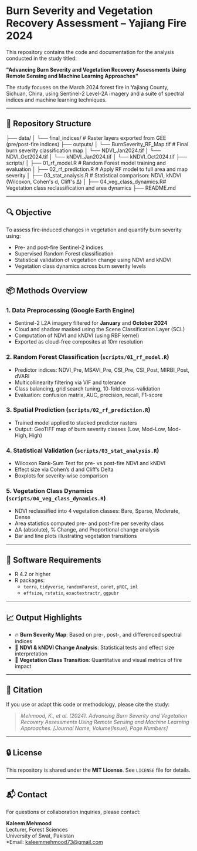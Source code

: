 # Burn Severity and Vegetation Recovery Assessment – Yajiang Fire 2024

This repository contains the code and documentation for the analysis conducted in the study titled:

**"Advancing Burn Severity and Vegetation Recovery Assessments Using Remote Sensing and Machine Learning Approaches"**

The study focuses on the March 2024 forest fire in Yajiang County, Sichuan, China, using Sentinel-2 Level-2A imagery and a suite of spectral indices and machine learning techniques.

---

## 📁 Repository Structure

├── data/
│ └── final_indices/ # Raster layers exported from GEE (pre/post-fire indices)
├── outputs/
│ └── BurnSeverity_RF_Map.tif # Final burn severity classification map
│ └── NDVI_Jan2024.tif
│ └── NDVI_Oct2024.tif
│ └── kNDVI_Jan2024.tif
│ └── kNDVI_Oct2024.tif
├── scripts/
│ ├── 01_rf_model.R # Random Forest model training and evaluation
│ ├── 02_rf_prediction.R # Apply RF model to full area and map severity
│ ├── 03_stat_analysis.R # Statistical comparison: NDVI, kNDVI (Wilcoxon, Cohen's d, Cliff's Δ)
│ ├── 04_veg_class_dynamics.R# Vegetation class reclassification and area dynamics
├── README.md


---

## 🔍 Objective

To assess fire-induced changes in vegetation and quantify burn severity using:
- Pre- and post-fire Sentinel-2 indices
- Supervised Random Forest classification
- Statistical validation of vegetation change using NDVI and kNDVI
- Vegetation class dynamics across burn severity levels

---

## 📦 Methods Overview

### 1. Data Preprocessing (Google Earth Engine)
- Sentinel-2 L2A imagery filtered for **January** and **October 2024**
- Cloud and shadow masked using the Scene Classification Layer (SCL)
- Computation of NDVI and kNDVI (using RBF kernel)
- Exported as cloud-free composites at 10m resolution

### 2. Random Forest Classification (`scripts/01_rf_model.R`)
- Predictor indices: NDVI_Pre, MSAVI_Pre, CSI_Pre, CSI_Post, MIRBI_Post, dVARI
- Multicollinearity filtering via VIF and tolerance
- Class balancing, grid search tuning, 10-fold cross-validation
- Evaluation: confusion matrix, AUC, precision, recall, F1-score

### 3. Spatial Prediction (`scripts/02_rf_prediction.R`)
- Trained model applied to stacked predictor rasters
- Output: GeoTIFF map of burn severity classes (Low, Mod-Low, Mod-High, High)

### 4. Statistical Validation (`scripts/03_stat_analysis.R`)
- Wilcoxon Rank-Sum Test for pre- vs post-fire NDVI and kNDVI
- Effect size via Cohen’s d and Cliff’s Delta
- Boxplots for severity-wise comparison

### 5. Vegetation Class Dynamics (`scripts/04_veg_class_dynamics.R`)
- NDVI reclassified into 4 vegetation classes: Bare, Sparse, Moderate, Dense
- Area statistics computed pre- and post-fire per severity class
- ΔA (absolute), % Change, and Proportional change analysis
- Bar and line plots illustrating vegetation transitions

---

## 🧪 Software Requirements

- R 4.2 or higher
- R packages:
  - `terra`, `tidyverse`, `randomForest`, `caret`, `pROC`, `iml`
  - `effsize`, `rstatix`, `exactextractr`, `ggpubr`

---

## 📈 Output Highlights

- 🔥 **Burn Severity Map**: Based on pre-, post-, and differenced spectral indices
- 🌱 **NDVI & kNDVI Change Analysis**: Statistical tests and effect size interpretation
- 🌿 **Vegetation Class Transition**: Quantitative and visual metrics of fire impact

---

## 📄 Citation

If you use or adapt this code or methodology, please cite the study:

> *Mehmood, K., et al. (2024). Advancing Burn Severity and Vegetation Recovery Assessments Using Remote Sensing and Machine Learning Approaches. [Journal Name, Volume(Issue), Page Numbers]*

---

## 🔒 License

This repository is shared under the **MIT License**. See `LICENSE` file for details.

---

## 📬 Contact

For questions or collaboration inquiries, please contact:

**Kaleem Mehmood**  
Lecturer, Forest Sciences  
University of Swat, Pakistan  
*Email: kaleemmehmood73@gmail.com


